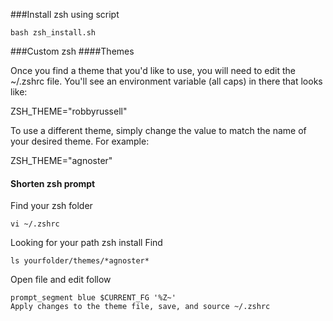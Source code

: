 ###Install zsh using script
```
bash zsh_install.sh
```
###Custom zsh
####Themes

Once you find a theme that you'd like to use, you will need to edit the ~/.zshrc file. You'll see an environment variable (all caps) in there that looks like:

ZSH_THEME="robbyrussell"

To use a different theme, simply change the value to match the name of your desired theme. For example:

ZSH_THEME="agnoster"

#### Shorten zsh prompt
Find your zsh folder
```
vi ~/.zshrc
```
Looking for your path zsh install 
Find 
```
ls yourfolder/themes/*agnoster*
```
Open file and edit follow 
```
prompt_segment blue $CURRENT_FG '%Z~'
Apply changes to the theme file, save, and source ~/.zshrc

